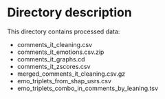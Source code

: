 # Directory description

This directory contains processed data:
- comments_it_cleaning.csv
- comments_it_emotions.csv.zip
- comments_it_graphs.cd
- comments_it_zscores.csv
- merged_comments_it_cleaning.csv.gz
- emo_triplets_from_shap_usrs.csv
- emo_triplets_combo_in_comments_by_leaning.tsv
